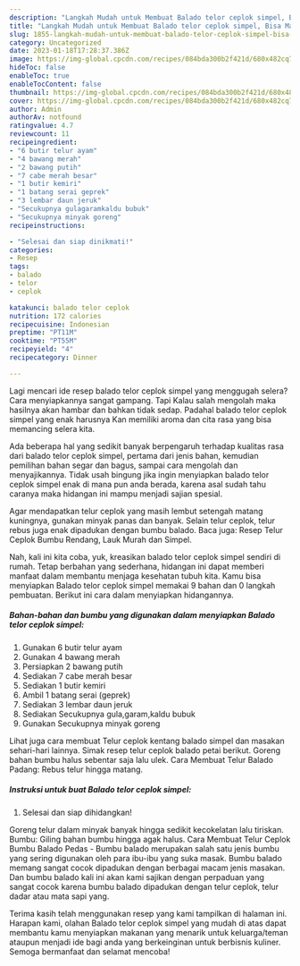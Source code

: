 ```yaml
---
description: "Langkah Mudah untuk Membuat Balado telor ceplok simpel, Bisa Manjain Lidah"
title: "Langkah Mudah untuk Membuat Balado telor ceplok simpel, Bisa Manjain Lidah"
slug: 1855-langkah-mudah-untuk-membuat-balado-telor-ceplok-simpel-bisa-manjain-lidah
category: Uncategorized
date: 2023-01-18T17:28:37.386Z
image: https://img-global.cpcdn.com/recipes/084bda300b2f421d/680x482cq70/balado-telor-ceplok-simpel-foto-resep-utama.jpg
hideToc: false
enableToc: true
enableTocContent: false
thumbnail: https://img-global.cpcdn.com/recipes/084bda300b2f421d/680x482cq70/balado-telor-ceplok-simpel-foto-resep-utama.jpg
cover: https://img-global.cpcdn.com/recipes/084bda300b2f421d/680x482cq70/balado-telor-ceplok-simpel-foto-resep-utama.jpg
author: Admin
authorAv: notfound
ratingvalue: 4.7
reviewcount: 11
recipeingredient:
- "6 butir telur ayam"
- "4 bawang merah"
- "2 bawang putih"
- "7 cabe merah besar"
- "1 butir kemiri"
- "1 batang serai geprek"
- "3 lembar daun jeruk"
- "Secukupnya gulagaramkaldu bubuk"
- "Secukupnya minyak goreng"
recipeinstructions:

- "Selesai dan siap dinikmati!"
categories:
- Resep
tags:
- balado
- telor
- ceplok

katakunci: balado telor ceplok 
nutrition: 172 calories
recipecuisine: Indonesian
preptime: "PT11M"
cooktime: "PT55M"
recipeyield: "4"
recipecategory: Dinner

---
```



Lagi mencari ide resep balado telor ceplok simpel yang menggugah selera? Cara menyiapkannya sangat gampang. Tapi Kalau salah mengolah maka hasilnya akan hambar dan bahkan tidak sedap. Padahal balado telor ceplok simpel yang enak harusnya Kan memiliki aroma dan cita rasa yang bisa memancing selera kita.


Ada beberapa hal yang sedikit banyak berpengaruh terhadap kualitas rasa dari balado telor ceplok simpel, pertama dari jenis bahan, kemudian pemilihan bahan segar dan bagus, sampai cara mengolah dan menyajikannya. Tidak usah bingung jika ingin menyiapkan balado telor ceplok simpel enak di mana pun anda berada, karena asal sudah tahu caranya maka hidangan ini mampu menjadi sajian spesial.

Agar mendapatkan telur ceplok yang masih lembut setengah matang kuningnya, gunakan minyak panas dan banyak. Selain telur ceplok, telur rebus juga enak dipadukan dengan bumbu balado. Baca juga: Resep Telur Ceplok Bumbu Rendang, Lauk Murah dan Simpel.


Nah, kali ini kita coba, yuk, kreasikan balado telor ceplok simpel sendiri di rumah. Tetap berbahan yang sederhana, hidangan ini dapat memberi manfaat dalam membantu menjaga kesehatan tubuh kita. Kamu bisa menyiapkan Balado telor ceplok simpel memakai 9 bahan dan 0 langkah pembuatan. Berikut ini cara dalam menyiapkan hidangannya.

<!--inarticleads1-->

##### Bahan-bahan dan bumbu yang digunakan dalam menyiapkan Balado telor ceplok simpel:

1. Gunakan 6 butir telur ayam
1. Gunakan 4 bawang merah
1. Persiapkan 2 bawang putih
1. Sediakan 7 cabe merah besar
1. Sediakan 1 butir kemiri
1. Ambil 1 batang serai (geprek)
1. Sediakan 3 lembar daun jeruk
1. Sediakan Secukupnya gula,garam,kaldu bubuk
1. Gunakan Secukupnya minyak goreng


Lihat juga cara membuat Telur ceplok kentang balado simpel dan masakan sehari-hari lainnya. Simak resep telur ceplok balado petai berikut. Goreng bahan bumbu halus sebentar saja lalu ulek. Cara Membuat Telur Balado Padang: Rebus telur hingga matang. 

<!--inarticleads2-->

##### Instruksi untuk buat Balado telor ceplok simpel:


1. Selesai dan siap dihidangkan!

Goreng telur dalam minyak banyak hingga sedikit kecokelatan lalu tiriskan. Bumbu: Giling bahan bumbu hingga agak halus. Cara Membuat Telur Ceplok Bumbu Balado Pedas - Bumbu balado merupakan salah satu jenis bumbu yang sering digunakan oleh para ibu-ibu yang suka masak. Bumbu balado memang sangat cocok dipadukan dengan berbagai macam jenis masakan. Dan bumbu balado kali ini akan kami sajikan dengan perpaduan yang sangat cocok karena bumbu balado dipadukan dengan telur ceplok, telur dadar atau mata sapi yang. 

Terima kasih telah menggunakan resep yang kami tampilkan di halaman ini. Harapan kami, olahan Balado telor ceplok simpel yang mudah di atas dapat membantu kamu menyiapkan makanan yang menarik untuk keluarga/teman ataupun menjadi ide bagi anda yang berkeinginan untuk berbisnis kuliner. Semoga bermanfaat dan selamat mencoba!
